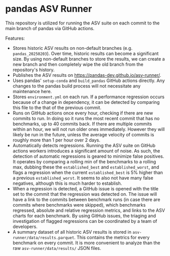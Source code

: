 # pandas ASV Runner

This repository is utilized for running the ASV suite on each commit to the main branch of pandas via GitHub actions.

Features:

- Stores historic ASV results on non-default branches (e.g. `pandas_20250203`). Over time, historic results can become a significant size. By using non-default branches to store the results, we can create a new branch and then completely wipe the old branch from the repository's history.
- Publishes the ASV results on https://pandas-dev.github.io/asv-runner/.
- Uses pandas' `setup-conda` and `build_pandas` GitHub actions directly. Any changes to the pandas build process will not necessitate any maintenance here.
- Stores `environment.yml` on each run. If a performance regression occurs because of a change in dependency, it can be detected by comparing this file to the that of the previous commit.
- Runs on GitHub actions once every hour, checking if there are new commits to run. In doing so it runs the most recent commit that has no benchmarks, up to 40 commits back. If there are multiple commits within an hour, we will not run older ones immediately. However they will likely be run in the future, unless the average velocity of commits is roughly more than 1 per hour over 2 days.
- Automatically detects regressions. Running the ASV suite on GitHub actions workers introduces a significant amount of noise. As such, the detection of automatic regressions is geared to minimize false positives. It operates by comparing a rolling min of the benchmarks to a rolling max, dubbing these the `established_best` and `established_worst`, and flags a regression when the current `established_best` is 5% higher than a previous `established_worst`. It seems to also not have many false negatives, although this is much harder to establish.
- When a regression is detected, a GitHub issue is opened with the title set to the commit that the regression was detected on. The issue will have a link to the commits between benchmark runs (in case there are commits where benchmarks were skipped), which benchmarks regressed, absolute and relative regression metrics, and links to the ASV charts for each benchmark. By using GitHub issues, the triaging and investigation of flagged regressions can be coordinated by a team of developers.
- A summary dataset of all historic ASV results is stored in `asv-runner/data/results.parquet`. This contains the metrics for every benchmark on every commit. It is more convenient to analyze than the raw `asv-runner/data/results/` JSON files.
